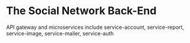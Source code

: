 # The Social Network Back-End
API gateway and microservices include service-account, service-report, service-image, service-mailer, service-auth